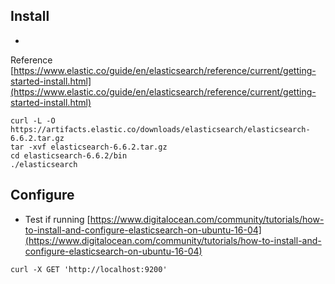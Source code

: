 ## Install
- 
Reference
[https://www.elastic.co/guide/en/elasticsearch/reference/current/getting-started-install.html](https://www.elastic.co/guide/en/elasticsearch/reference/current/getting-started-install.html)
```
curl -L -O https://artifacts.elastic.co/downloads/elasticsearch/elasticsearch-6.6.2.tar.gz
tar -xvf elasticsearch-6.6.2.tar.gz
cd elasticsearch-6.6.2/bin
./elasticsearch
```

## Configure
- Test if running
[https://www.digitalocean.com/community/tutorials/how-to-install-and-configure-elasticsearch-on-ubuntu-16-04](https://www.digitalocean.com/community/tutorials/how-to-install-and-configure-elasticsearch-on-ubuntu-16-04)
```
curl -X GET 'http://localhost:9200'
```